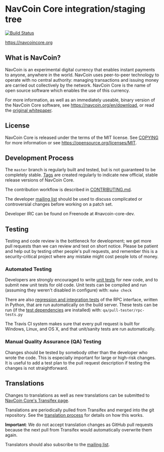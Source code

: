 NavCoin Core integration/staging tree
=====================================

[![Build Status](https://travis-ci.org/navcoin/navcoin.svg?branch=master)](https://travis-ci.org/navcoin/navcoin)

https://navcoincore.org

What is NavCoin?
----------------

NavCoin is an experimental digital currency that enables instant payments to
anyone, anywhere in the world. NavCoin uses peer-to-peer technology to operate
with no central authority: managing transactions and issuing money are carried
out collectively by the network. NavCoin Core is the name of open source
software which enables the use of this currency.

For more information, as well as an immediately useable, binary version of
the NavCoin Core software, see https://navcoin.org/en/download, or read the
[original whitepaper](https://navcoincore.org/navcoin.pdf).

License
-------

NavCoin Core is released under the terms of the MIT license. See [COPYING](COPYING) for more
information or see https://opensource.org/licenses/MIT.

Development Process
-------------------

The `master` branch is regularly built and tested, but is not guaranteed to be
completely stable. [Tags](https://github.com/navcoin/navcoin/tags) are created
regularly to indicate new official, stable release versions of NavCoin Core.

The contribution workflow is described in [CONTRIBUTING.md](CONTRIBUTING.md).

The developer [mailing list](https://lists.linuxfoundation.org/mailman/listinfo/navcoin-dev)
should be used to discuss complicated or controversial changes before working
on a patch set.

Developer IRC can be found on Freenode at #navcoin-core-dev.

Testing
-------

Testing and code review is the bottleneck for development; we get more pull
requests than we can review and test on short notice. Please be patient and help out by testing
other people's pull requests, and remember this is a security-critical project where any mistake might cost people
lots of money.

### Automated Testing

Developers are strongly encouraged to write [unit tests](/doc/unit-tests.md) for new code, and to
submit new unit tests for old code. Unit tests can be compiled and run
(assuming they weren't disabled in configure) with: `make check`

There are also [regression and integration tests](/qa) of the RPC interface, written
in Python, that are run automatically on the build server.
These tests can be run (if the [test dependencies](/qa) are installed) with: `qa/pull-tester/rpc-tests.py`

The Travis CI system makes sure that every pull request is built for Windows, Linux, and OS X, and that unit/sanity tests are run automatically.

### Manual Quality Assurance (QA) Testing

Changes should be tested by somebody other than the developer who wrote the
code. This is especially important for large or high-risk changes. It is useful
to add a test plan to the pull request description if testing the changes is
not straightforward.

Translations
------------

Changes to translations as well as new translations can be submitted to
[NavCoin Core's Transifex page](https://www.transifex.com/projects/p/navcoin/).

Translations are periodically pulled from Transifex and merged into the git repository. See the
[translation process](doc/translation_process.md) for details on how this works.

**Important**: We do not accept translation changes as GitHub pull requests because the next
pull from Transifex would automatically overwrite them again.

Translators should also subscribe to the [mailing list](https://groups.google.com/forum/#!forum/navcoin-translators).
